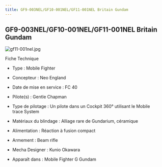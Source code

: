 ```yaml
---
title: GF9-003NEL/GF10-001NEL/GF11-001NEL Britain Gundam
---
```


GF9-003NEL/GF10-001NEL/GF11-001NEL Britain Gundam
-------------------------------------------------

![gf11-001nel.jpg](/images/stories/saga/ggundam/images/mechas/gf11-001nel.jpg)


Fiche Technique   
- Type : Mobile Fighter  
- Concepteur : Neo England  
- Date de mise en service : FC 40  
- Pilote(s) : Gentle Chapman  
- Type de pilotage : Un pilote dans un Cockpit 360° utilisant le Mobile trace System  
- Matériaux du blindage : Alliage rare de Gundarium, céramique  
- Alimentation : Réaction à fusion compact  
- Armement : Beam rifle  
  
  
- Mecha Designer : Kunio Okawara  
- Apparaît dans : Mobile Fighter G Gundam

